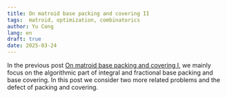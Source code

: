 ```yaml
---
title: On matroid base packing and covering II
tags:  matroid, optimization, combinatorics
author: Yu Cong
lang: en
draft: true
date: 2025-03-24
---
```


In the previous post [On matroid base packing and covering I](/posts/matroid_base_packing_and_covering_I.html), we mainly focus on the algorithmic part of integral and fractional base packing and base covering. In this post we consider two more related problems and the defect of packing and covering.